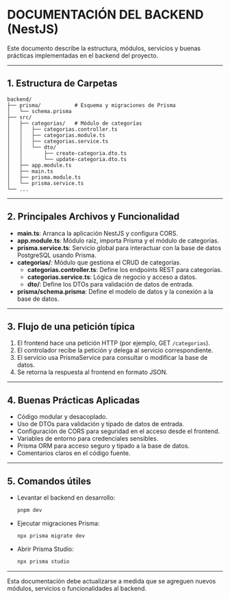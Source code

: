 # DOCUMENTACIÓN DEL BACKEND (NestJS)

Este documento describe la estructura, módulos, servicios y buenas prácticas implementadas en el backend del proyecto.

---

## 1. Estructura de Carpetas

```
backend/
├── prisma/           # Esquema y migraciones de Prisma
│   └── schema.prisma
├── src/
│   ├── categorias/   # Módulo de categorías
│   │   ├── categorias.controller.ts
│   │   ├── categorias.module.ts
│   │   ├── categorias.service.ts
│   │   └── dto/
│   │       ├── create-categoria.dto.ts
│   │       └── update-categoria.dto.ts
│   ├── app.module.ts
│   ├── main.ts
│   ├── prisma.module.ts
│   └── prisma.service.ts
└── ...
```

---

## 2. Principales Archivos y Funcionalidad

- **main.ts**: Arranca la aplicación NestJS y configura CORS.
- **app.module.ts**: Módulo raíz, importa Prisma y el módulo de categorías.
- **prisma.service.ts**: Servicio global para interactuar con la base de datos PostgreSQL usando Prisma.
- **categorias/**: Módulo que gestiona el CRUD de categorías.
  - **categorias.controller.ts**: Define los endpoints REST para categorías.
  - **categorias.service.ts**: Lógica de negocio y acceso a datos.
  - **dto/**: Define los DTOs para validación de datos de entrada.
- **prisma/schema.prisma**: Define el modelo de datos y la conexión a la base de datos.

---

## 3. Flujo de una petición típica

1. El frontend hace una petición HTTP (por ejemplo, GET `/categorias`).
2. El controlador recibe la petición y delega al servicio correspondiente.
3. El servicio usa PrismaService para consultar o modificar la base de datos.
4. Se retorna la respuesta al frontend en formato JSON.

---

## 4. Buenas Prácticas Aplicadas

- Código modular y desacoplado.
- Uso de DTOs para validación y tipado de datos de entrada.
- Configuración de CORS para seguridad en el acceso desde el frontend.
- Variables de entorno para credenciales sensibles.
- Prisma ORM para acceso seguro y tipado a la base de datos.
- Comentarios claros en el código fuente.

---

## 5. Comandos útiles

- Levantar el backend en desarrollo:
  ```sh
  pnpm dev
  ```
- Ejecutar migraciones Prisma:
  ```sh
  npx prisma migrate dev
  ```
- Abrir Prisma Studio:
  ```sh
  npx prisma studio
  ```

---

Esta documentación debe actualizarse a medida que se agreguen nuevos módulos, servicios o funcionalidades al backend.
